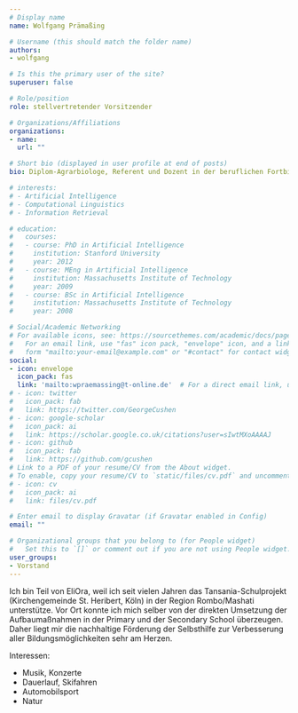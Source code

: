 ```yaml
---
# Display name
name: Wolfgang Prämaßing

# Username (this should match the folder name)
authors:
- wolfgang

# Is this the primary user of the site?
superuser: false

# Role/position
role: stellvertretender Vorsitzender

# Organizations/Affiliations
organizations:
- name: 
  url: ""

# Short bio (displayed in user profile at end of posts)
bio: Diplom-Agrarbiologe, Referent und Dozent in der beruflichen Fortbildung der professionellen Rasenbranche und Professor für Nachhaltiges Rasenmanagement

# interests:
# - Artificial Intelligence
# - Computational Linguistics
# - Information Retrieval

# education:
#   courses:
#   - course: PhD in Artificial Intelligence
#     institution: Stanford University
#     year: 2012
#   - course: MEng in Artificial Intelligence
#     institution: Massachusetts Institute of Technology
#     year: 2009
#   - course: BSc in Artificial Intelligence
#     institution: Massachusetts Institute of Technology
#     year: 2008

# Social/Academic Networking
# For available icons, see: https://sourcethemes.com/academic/docs/page-builder/#icons
#   For an email link, use "fas" icon pack, "envelope" icon, and a link in the
#   form "mailto:your-email@example.com" or "#contact" for contact widget.
social:
- icon: envelope
  icon_pack: fas
  link: 'mailto:wpraemassing@t-online.de'  # For a direct email link, use "mailto:test@example.org".
# - icon: twitter
#   icon_pack: fab
#   link: https://twitter.com/GeorgeCushen
# - icon: google-scholar
#   icon_pack: ai
#   link: https://scholar.google.co.uk/citations?user=sIwtMXoAAAAJ
# - icon: github
#   icon_pack: fab
#   link: https://github.com/gcushen
# Link to a PDF of your resume/CV from the About widget.
# To enable, copy your resume/CV to `static/files/cv.pdf` and uncomment the lines below.
# - icon: cv
#   icon_pack: ai
#   link: files/cv.pdf

# Enter email to display Gravatar (if Gravatar enabled in Config)
email: ""

# Organizational groups that you belong to (for People widget)
#   Set this to `[]` or comment out if you are not using People widget.
user_groups:
- Vorstand
---
```

Ich bin Teil von EliOra, weil ich seit vielen Jahren das Tansania-Schulprojekt (Kirchengemeinde St. Heribert, Köln) in der Region Rombo/Mashati unterstütze. Vor Ort konnte ich mich selber von der direkten Umsetzung der Aufbaumaßnahmen in der Primary
und der Secondary School überzeugen. Daher liegt mir die nachhaltige Förderung der
Selbsthilfe zur Verbesserung aller Bildungsmöglichkeiten sehr am Herzen.

Interessen:
- Musik, Konzerte
- Dauerlauf, Skifahren
- Automobilsport
- Natur

